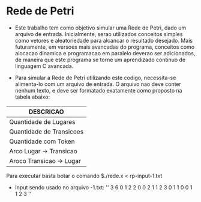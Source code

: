 # Rede de Petri

* Este trabalho tem como objetivo simular uma Rede de Petri, dado um arquivo de entrada. Inicialmente, serao utilizados conceitos simples como vetores e aleatoriedade para alcancar o resultado desejado. Mais futuramente, em versoes mais avancadas do programa, conceitos como alocacao dinamica e programacao em paralelo deverao ser adicionados, de maneira que este programa se torne um aprendizado continuo de linguagem C avancada.

* Para simular a Rede de Petri utilizando este codigo, necessita-se alimenta-lo com um arquivo de entrada. O arquivo nao deve conter nenhum texto, e deve ser formatado exatamente como proposto na tabela abaixo:

|        DESCRICAO         |
---------------------------|
| Quantidade de Lugares    |
| Quantidade de Transicoes |
| Quantidade com Token     |
| Arco Lugar -> Transicao  |
| Aroco Transicao -> Lugar |

Para executar basta botar o comando $./rede.x < rp-input-1.txt

- Input sendo usado no arquivo -1.txt:
''
3
6
0
1
2
2
0 0 2
1 1 2
3
0 1 1
0 0 1
1 2 3
''
